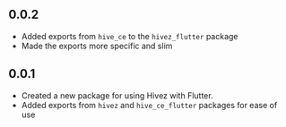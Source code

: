 ## 0.0.2

- Added exports from `hive_ce` to the `hivez_flutter` package
- Made the exports more specific and slim

## 0.0.1

- Created a new package for using Hivez with Flutter.
- Added exports from `hivez` and `hive_ce_flutter` packages for ease of use

